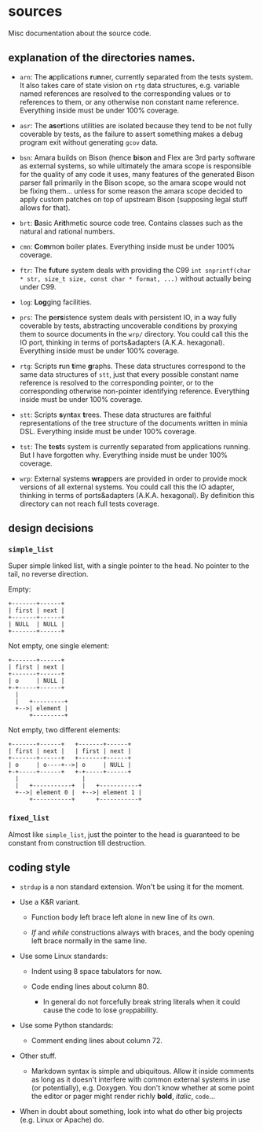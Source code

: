 <!--
    Copyright 2018-2020 Mercedes Catherine Salazar

    Licensed under the Apache License, Version 2.0 (the "License");
    you may not use this file except in compliance with the License.
    You may obtain a copy of the License at

        http://www.apache.org/licenses/LICENSE-2.0

    Unless required by applicable law or agreed to in writing, software
    distributed under the License is distributed on an "AS IS" BASIS,
    WITHOUT WARRANTIES OR CONDITIONS OF ANY KIND, either express or implied.
    See the License for the specific language governing permissions and
    limitations under the License.

    src/README.md: Amara sources README doc.
-->


# sources

Misc documentation about the source code.


## explanation of the directories names.

* `arn`: The <strong>a</strong>pplications
  <strong>r</strong>u<strong>n</strong>ner, currently separated from
  the tests system. It also takes care of state vision on `rtg` data
  structures, e.g. variable named references are resolved to the corresponding
  values or to references to them, or any otherwise non constant name
  reference. Everything inside must be under 100% coverage.

* `asr`: The <strong>as</strong>e<strong>r</strong>tions utilities are isolated
because they tend to be
not fully coverable by tests, as the failure to assert something makes a debug
program exit without generating `gcov` data.

* `bsn`: Amara builds on Bison (hence
  <strong>b</strong>i<strong>s</strong>o<strong>n</strong> and Flex are 3rd
  party software as external systems, so while ultimately
the amara
scope is responsible for the quality of any code it uses, many features of the
generated Bison parser fall primarily in the Bison scope, so the amara scope
would not be fixing them... unless for some reason the amara scope decided to
apply custom patches on top of upstream Bison (supposing legal stuff allows for
that).

* `brt`: <strong>B</strong>asic A<strong>r</strong>i<strong>t</strong>hmetic
  source code tree. Contains classes such as the natural and rational numbers.

* `cmn`: <strong>C</strong>o<strong>m</strong>mo<strong>n</strong> boiler
  plates. Everything inside must be under 100% coverage.

* `ftr`: The **f**u**t**u**r**e system deals with providing the C99 `int
snprintf(char * str, size_t size, const char * format, ...)` without actually
being under C99.

* `log`: <strong>Log</strong>ging facilities.

* `prs`: The **p**e**rs**istence system deals with persistent IO, in a way
fully coverable by tests, abstracting uncoverable conditions by proxying them
  to source documents in
the `wrp/` directory. You could call this the IO port, thinking in terms of
  ports&amp;adapters (A.K.A. hexagonal). Everything inside must be under 100%
  coverage.

* `rtg`: Scripts **r**un **t**ime **g**raphs. These data structures correspond
  to the same data structures of `stt`, just that every possible constant name
  reference is resolved to the corresponding pointer, or to the corresponding
  otherwise non-pointer identifying reference.
  Everything inside must be under 100% coverage.

* `stt`: Scripts **s**yn**t**ax **t**rees. These data structures are faithful
  representations of the tree structure of the documents written in minia DSL.
  Everything inside must be under 100% coverage.

* `tst`: The **t**e**st**s system is currently separated from applications
running. But I have forgotten why. Everything inside must be under 100%
  coverage.

* `wrp`: External systems **wr**a**p**pers are provided in order to provide
mock versions of all external systems. You could call this the IO adapter,
  thinking in terms of ports&amp;adapters (A.K.A. hexagonal). By definition
  this directory can not reach full tests coverage.


## design decisions

### `simple_list`

Super simple linked list, with a single pointer to the head. No pointer to the
tail, no reverse direction.

Empty:

```
+-------+------+
| first | next |
+-------+------+
| NULL  | NULL |
+-------+------+
```

Not empty, one single element:

```
+-------+------+
| first | next |
+-------+------+
| o     | NULL |
+-+-----+------+
  |
  |   +---------+
  +-->| element |
      +---------+
```

Not empty, two different elements:

```
+-------+------+   +-------+------+
| first | next |   | first | next |
+-------+------+   +-------+------+
| o     | o----+-->| o     | NULL |
+-+-----+------+   +-+-----+------+
  |                  |
  |   +-----------+  |   +-----------+
  +-->| element 0 |  +-->| element 1 |
      +-----------+      +-----------+
```

### `fixed_list`

Almost like `simple_list`, just the pointer to the head is guaranteed to be
constant from construction till destruction.


## coding style

* `strdup` is a non standard extension. Won't be using it for the moment.

* Use a K&R variant.

  * Function body left brace left alone in new line of its own.

  * _If_ and _while_ constructions always with braces, and the body opening
    left brace normally in the same line.

* Use some Linux standards:

  * Indent using 8 space tabulators for now.

  * Code ending lines about column 80.

    * In general do not forcefully break string literals when it could cause
      the code to lose `grep`pability.

* Use some Python standards:

  * Comment ending lines about column 72.

* Other stuff.

  * Markdown syntax is simple and ubiquitous. Allow it inside comments as long
    as it doesn't interfere with common external systems in use (or
    potentially), e.g. Doxygen. You don't know whether at some point the editor
    or pager might render richly **bold**, _italic_, `code`...

* When in doubt about something, look into what do other big projects (e.g.
Linux or Apache) do.
